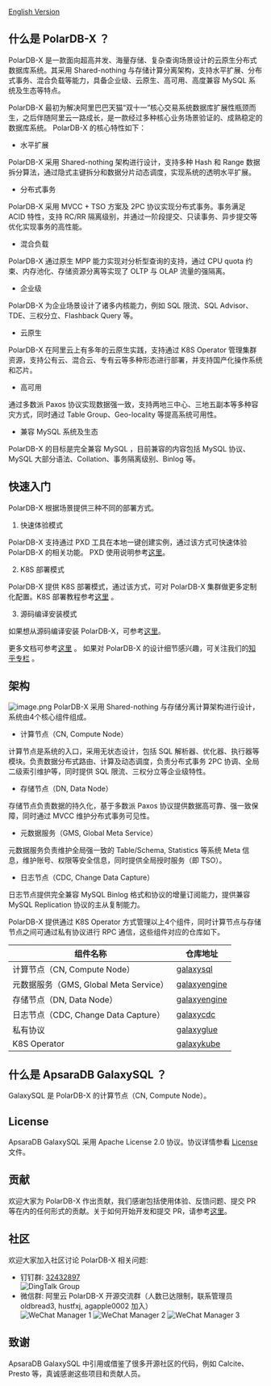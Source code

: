 
[English Version](../../README.md)

## 什么是 PolarDB-X ？
PolarDB-X 是一款面向超高并发、海量存储、复杂查询场景设计的云原生分布式数据库系统。其采用 Shared-nothing 与存储计算分离架构，支持水平扩展、分布式事务、混合负载等能力，具备企业级、云原生、高可用、高度兼容 MySQL 系统及生态等特点。

PolarDB-X 最初为解决阿里巴巴天猫“双十一”核心交易系统数据库扩展性瓶颈而生，之后伴随阿里云一路成长，是一款经过多种核心业务场景验证的、成熟稳定的数据库系统。
PolarDB-X 的核心特性如下：

- 水平扩展

PolarDB-X 采用 Shared-nothing 架构进行设计，支持多种 Hash 和 Range 数据拆分算法，通过隐式主键拆分和数据分片动态调度，实现系统的透明水平扩展。


- 分布式事务

PolarDB-X 采用 MVCC + TSO 方案及 2PC 协议实现分布式事务。事务满足 ACID 特性，支持 RC/RR 隔离级别，并通过一阶段提交、只读事务、异步提交等优化实现事务的高性能。


- 混合负载

PolarDB-X 通过原生 MPP 能力实现对分析型查询的支持，通过 CPU quota 约束、内存池化、存储资源分离等实现了 OLTP 与 OLAP 流量的强隔离。


- 企业级

PolarDB-X 为企业场景设计了诸多内核能力，例如 SQL 限流、SQL Advisor、TDE、三权分立、Flashback Query 等。


- 云原生

PolarDB-X 在阿里云上有多年的云原生实践，支持通过 K8S Operator 管理集群资源，支持公有云、混合云、专有云等多种形态进行部署，并支持国产化操作系统和芯片。


- 高可用

通过多数派 Paxos 协议实现数据强一致，支持两地三中心、三地五副本等多种容灾方式，同时通过 Table Group、Geo-locality 等提高系统可用性。


- 兼容 MySQL 系统及生态

PolarDB-X 的目标是完全兼容 MySQL ，目前兼容的内容包括 MySQL 协议、MySQL 大部分语法、Collation、事务隔离级别、Binlog 等。


## 快速入门
PolarDB-X 根据场景提供三种不同的部署方式。

1. 快速体验模式

PolarDB-X 支持通过 PXD 工具在本地一键创建实例，通过该方式可快速体验 PolarDB-X 的相关功能。
PXD 使用说明参考[这里](quickstart.md)。

2. K8S 部署模式

PolarDB-X 提供 K8S 部署模式，通过该方式，可对 PolarDB-X 集群做更多定制化配置。K8S 部署教程参考[这里](https://github.com/ApsaraDB/galaxykube#quick-start) 。

3. 源码编译安装模式

如果想从源码编译安装 PolarDB-X，可参考[这里](quickstart-development.md)。

更多文档可参考[这里](https://polardbx.com) 。
如果对 PolarDB-X 的设计细节感兴趣，可关注我们的[知乎专栏](https://www.zhihu.com/org/polardb-x) 。


## 架构
![image.png](../architecture.png)
PolarDB-X 采用 Shared-nothing 与存储分离计算架构进行设计，系统由4个核心组件组成。

- 计算节点（CN, Compute Node）

计算节点是系统的入口，采用无状态设计，包括 SQL 解析器、优化器、执行器等模块。负责数据分布式路由、计算及动态调度，负责分布式事务 2PC 协调、全局二级索引维护等，同时提供 SQL 限流、三权分立等企业级特性。


- 存储节点（DN, Data Node）

存储节点负责数据的持久化，基于多数派 Paxos 协议提供数据高可靠、强一致保障，同时通过 MVCC 维护分布式事务可见性。


- 元数据服务（GMS, Global Meta Service）

元数据服务负责维护全局强一致的 Table/Schema, Statistics 等系统 Meta 信息，维护账号、权限等安全信息，同时提供全局授时服务（即 TSO）。


- 日志节点（CDC, Change Data Capture）

日志节点提供完全兼容 MySQL Binlog 格式和协议的增量订阅能力，提供兼容 MySQL Replication 协议的主从复制能力。


PolarDB-X 提供通过 K8S Operator 方式管理以上4个组件，同时计算节点与存储节点之间可通过私有协议进行 RPC 通信，这些组件对应的仓库如下。

| 组件名称 | 仓库地址 |
| --- | --- |
| 计算节点（CN, Compute Node） | [galaxysql](https://github.com/ApsaraDB/galaxysql) |
| 元数据服务（GMS, Global Meta Service） | [galaxyengine](https://github.com/ApsaraDB/galaxyengine) |
| 存储节点（DN, Data Node） | [galaxyengine](https://github.com/ApsaraDB/galaxyengine) |
| 日志节点（CDC, Change Data Capture） | [galaxycdc](https://github.com/ApsaraDB/galaxycdc) |
| 私有协议 | [galaxyglue](https://github.com/ApsaraDB/galaxyglue) |
| K8S Operator | [galaxykube](https://github.com/ApsaraDB/galaxykube) |



## 什么是 ApsaraDB GalaxySQL ？
GalaxySQL 是 PolarDB-X 的计算节点（CN, Compute Node）。


## License
ApsaraDB GalaxySQL 采用 Apache License 2.0 协议。协议详情参看 [License](../../LICENSE) 文件。


## 贡献
欢迎大家为 PolarDB-X 作出贡献，我们感谢包括使用体验、反馈问题、提交 PR 等在内的任何形式的贡献。关于如何开始开发和提交 PR，请参考[这里](../../CONTRIBUTING.md)。 

## 社区
欢迎大家加入社区讨论 PolarDB-X 相关问题:
- 钉钉群: [32432897](https://h5.dingtalk.com/circle/healthCheckin.html?dtaction=os&corpId=dingc5456617ca6ab502e1cc01e222598659&1b3d4=1ec1b&cbdbhh=qwertyuiop#/)  
  ![DingTalk Group](../images/dingtalk_group.jpg)
- 微信群: 阿里云 PolarDB-X 开源交流群（人数已达限制，联系管理员 oldbread3, hustfxj, agapple0002 加入）  
  ![WeChat Manager 1](../images/wechat_manager_a.jpg)  ![WeChat Manager 2](../images/wechat_manager_b.jpg) ![WeChat Manager 3](../images/wechat_manager_c.jpg)



## 致谢
ApsaraDB GalaxySQL 中引用或借鉴了很多开源社区的代码，例如 Calcite、Presto 等，真诚感谢这些项目和贡献人员。
## 


